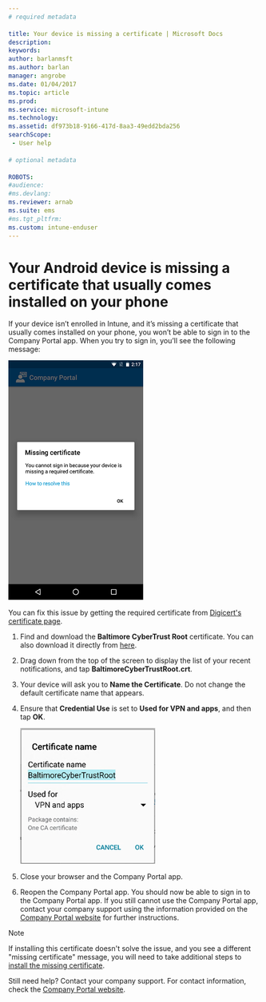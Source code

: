 ```yaml
---
# required metadata

title: Your device is missing a certificate | Microsoft Docs
description:
keywords:
author: barlanmsft
ms.author: barlan
manager: angrobe
ms.date: 01/04/2017
ms.topic: article
ms.prod:
ms.service: microsoft-intune
ms.technology:
ms.assetid: df973b18-9166-417d-8aa3-49edd2bda256
searchScope:
 - User help

# optional metadata

ROBOTS:  
#audience:
#ms.devlang:
ms.reviewer: arnab
ms.suite: ems
#ms.tgt_pltfrm:
ms.custom: intune-enduser
---
```


# Your Android device is missing a certificate that usually comes installed on your phone

If your device isn’t enrolled in Intune, and it’s missing a certificate that usually comes installed on your phone, you won’t be able to sign in to the Company Portal app. When you try to sign in, you’ll see the following message:

![screenshot-error-message-about-missing-certificate](./media/andr-cert_install-1-cert_missing.png)

You can fix this issue by getting the required certificate from [Digicert's certificate page](https://www.digicert.com/digicert-root-certificates.htm).

1. Find and download the __Baltimore CyberTrust Root__ certificate. You can also download it directly from [here](https://www.digicert.com/CACerts/BaltimoreCyberTrustRoot.crt).

2. Drag down from the top of the screen to display the list of your recent notifications, and tap **BaltimoreCyberTrustRoot.crt**.

3. Your device will ask you to **Name the Certificate**. Do not change the default certificate name that appears.

4. Ensure that **Credential Use** is set to **Used for VPN and apps**, and then tap **OK**.

	![screenshot-certificate-name-dialog-showing-baltimore-certificate-name](./media/andr-cert_install-2-add_cert_name.png)

5. Close your browser and the Company Portal app.

6. Reopen the Company Portal app. You should now be able to sign in to the Company Portal app. If you still cannot use the Company Portal app, contact your company support using the information provided on the [Company Portal website](https://portal.manage.microsoft.com#HelpDeskDialog) for further instructions.

>[!NOTE]
> If installing this certificate doesn't solve the issue, and you see a different "missing certificate" message, you will need to take additional steps to [install the missing certificate](your-device-is-missing-an-IT-required-certificate-android.md).

Still need help? Contact your company support. For contact information, check the [Company Portal website](https://portal.manage.microsoft.com#HelpDeskDialog).
